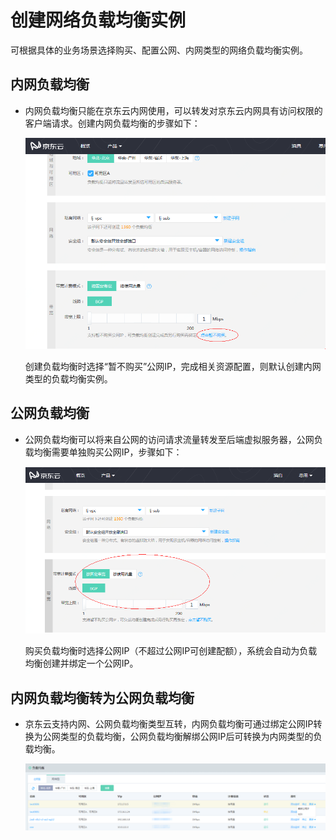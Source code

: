 # 创建网络负载均衡实例

可根据具体的业务场景选择购买、配置公网、内网类型的网络负载均衡实例。

## 内网负载均衡

- 内网负载均衡只能在京东云内网使用，可以转发对京东云内网具有访问权限的客户端请求。创建内网负载均衡的步骤如下：

	![创建内网ALB设置](https://github.com/jdcloudcom/cn/blob/master/image/Networking/NLB/NLB-058.png)

	创建负载均衡时选择“暂不购买”公网IP，完成相关资源配置，则默认创建内网类型的负载均衡实例。
	
## 公网负载均衡

- 公网负载均衡可以将来自公网的访问请求流量转发至后端虚拟服务器，公网负载均衡需要单独购买公网IP，步骤如下：

	![创建公网ALB设置](https://github.com/jdcloudcom/cn/blob/master/image/Networking/NLB/NLB-059.png)

	购买负载均衡时选择公网IP（不超过公网IP可创建配额），系统会自动为负载均衡创建并绑定一个公网IP。

## 内网负载均衡转为公网负载均衡

- 京东云支持内网、公网负载均衡类型互转，内网负载均衡可通过绑定公网IP转换为公网类型的负载均衡，公网负载均衡解绑公网IP后可转换为内网类型的负载均衡。

	![内网ALB转为公网ALB设置](https://github.com/jdcloudcom/cn/blob/master/image/Networking/NLB/NLB-060.png)

	
